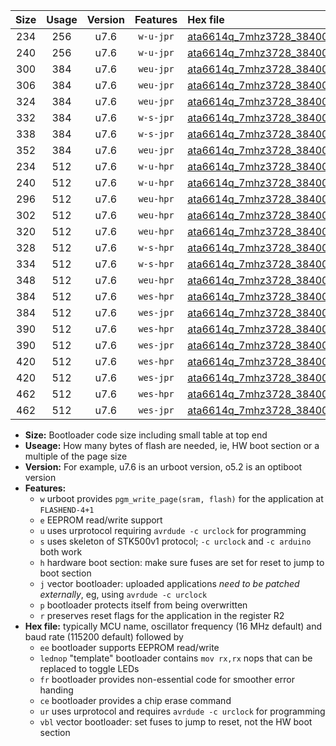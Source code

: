 |Size|Usage|Version|Features|Hex file|
|:-:|:-:|:-:|:-:|:--|
|234|256|u7.6|`w-u-jpr`|[ata6614q_7mhz3728_38400bps_ur_vbl.hex](https://raw.githubusercontent.com/stefanrueger/urboot/main//ata6614q_7mhz3728_38400bps_ur_vbl.hex)|
|240|256|u7.6|`w-u-jpr`|[ata6614q_7mhz3728_38400bps_lednop_ur_vbl.hex](https://raw.githubusercontent.com/stefanrueger/urboot/main//ata6614q_7mhz3728_38400bps_lednop_ur_vbl.hex)|
|300|384|u7.6|`weu-jpr`|[ata6614q_7mhz3728_38400bps_ee_ur_vbl.hex](https://raw.githubusercontent.com/stefanrueger/urboot/main//ata6614q_7mhz3728_38400bps_ee_ur_vbl.hex)|
|306|384|u7.6|`weu-jpr`|[ata6614q_7mhz3728_38400bps_ee_lednop_ur_vbl.hex](https://raw.githubusercontent.com/stefanrueger/urboot/main//ata6614q_7mhz3728_38400bps_ee_lednop_ur_vbl.hex)|
|324|384|u7.6|`weu-jpr`|[ata6614q_7mhz3728_38400bps_ee_lednop_fr_ur_vbl.hex](https://raw.githubusercontent.com/stefanrueger/urboot/main//ata6614q_7mhz3728_38400bps_ee_lednop_fr_ur_vbl.hex)|
|332|384|u7.6|`w-s-jpr`|[ata6614q_7mhz3728_38400bps_vbl.hex](https://raw.githubusercontent.com/stefanrueger/urboot/main//ata6614q_7mhz3728_38400bps_vbl.hex)|
|338|384|u7.6|`w-s-jpr`|[ata6614q_7mhz3728_38400bps_lednop_vbl.hex](https://raw.githubusercontent.com/stefanrueger/urboot/main//ata6614q_7mhz3728_38400bps_lednop_vbl.hex)|
|352|384|u7.6|`weu-jpr`|[ata6614q_7mhz3728_38400bps_ee_lednop_fr_ce_ur_vbl.hex](https://raw.githubusercontent.com/stefanrueger/urboot/main//ata6614q_7mhz3728_38400bps_ee_lednop_fr_ce_ur_vbl.hex)|
|234|512|u7.6|`w-u-hpr`|[ata6614q_7mhz3728_38400bps_ur.hex](https://raw.githubusercontent.com/stefanrueger/urboot/main//ata6614q_7mhz3728_38400bps_ur.hex)|
|240|512|u7.6|`w-u-hpr`|[ata6614q_7mhz3728_38400bps_lednop_ur.hex](https://raw.githubusercontent.com/stefanrueger/urboot/main//ata6614q_7mhz3728_38400bps_lednop_ur.hex)|
|296|512|u7.6|`weu-hpr`|[ata6614q_7mhz3728_38400bps_ee_ur.hex](https://raw.githubusercontent.com/stefanrueger/urboot/main//ata6614q_7mhz3728_38400bps_ee_ur.hex)|
|302|512|u7.6|`weu-hpr`|[ata6614q_7mhz3728_38400bps_ee_lednop_ur.hex](https://raw.githubusercontent.com/stefanrueger/urboot/main//ata6614q_7mhz3728_38400bps_ee_lednop_ur.hex)|
|320|512|u7.6|`weu-hpr`|[ata6614q_7mhz3728_38400bps_ee_lednop_fr_ur.hex](https://raw.githubusercontent.com/stefanrueger/urboot/main//ata6614q_7mhz3728_38400bps_ee_lednop_fr_ur.hex)|
|328|512|u7.6|`w-s-hpr`|[ata6614q_7mhz3728_38400bps.hex](https://raw.githubusercontent.com/stefanrueger/urboot/main//ata6614q_7mhz3728_38400bps.hex)|
|334|512|u7.6|`w-s-hpr`|[ata6614q_7mhz3728_38400bps_lednop.hex](https://raw.githubusercontent.com/stefanrueger/urboot/main//ata6614q_7mhz3728_38400bps_lednop.hex)|
|348|512|u7.6|`weu-hpr`|[ata6614q_7mhz3728_38400bps_ee_lednop_fr_ce_ur.hex](https://raw.githubusercontent.com/stefanrueger/urboot/main//ata6614q_7mhz3728_38400bps_ee_lednop_fr_ce_ur.hex)|
|384|512|u7.6|`wes-hpr`|[ata6614q_7mhz3728_38400bps_ee.hex](https://raw.githubusercontent.com/stefanrueger/urboot/main//ata6614q_7mhz3728_38400bps_ee.hex)|
|384|512|u7.6|`wes-jpr`|[ata6614q_7mhz3728_38400bps_ee_vbl.hex](https://raw.githubusercontent.com/stefanrueger/urboot/main//ata6614q_7mhz3728_38400bps_ee_vbl.hex)|
|390|512|u7.6|`wes-hpr`|[ata6614q_7mhz3728_38400bps_ee_lednop.hex](https://raw.githubusercontent.com/stefanrueger/urboot/main//ata6614q_7mhz3728_38400bps_ee_lednop.hex)|
|390|512|u7.6|`wes-jpr`|[ata6614q_7mhz3728_38400bps_ee_lednop_vbl.hex](https://raw.githubusercontent.com/stefanrueger/urboot/main//ata6614q_7mhz3728_38400bps_ee_lednop_vbl.hex)|
|420|512|u7.6|`wes-hpr`|[ata6614q_7mhz3728_38400bps_ee_lednop_fr.hex](https://raw.githubusercontent.com/stefanrueger/urboot/main//ata6614q_7mhz3728_38400bps_ee_lednop_fr.hex)|
|420|512|u7.6|`wes-jpr`|[ata6614q_7mhz3728_38400bps_ee_lednop_fr_vbl.hex](https://raw.githubusercontent.com/stefanrueger/urboot/main//ata6614q_7mhz3728_38400bps_ee_lednop_fr_vbl.hex)|
|462|512|u7.6|`wes-hpr`|[ata6614q_7mhz3728_38400bps_ee_lednop_fr_ce.hex](https://raw.githubusercontent.com/stefanrueger/urboot/main//ata6614q_7mhz3728_38400bps_ee_lednop_fr_ce.hex)|
|462|512|u7.6|`wes-jpr`|[ata6614q_7mhz3728_38400bps_ee_lednop_fr_ce_vbl.hex](https://raw.githubusercontent.com/stefanrueger/urboot/main//ata6614q_7mhz3728_38400bps_ee_lednop_fr_ce_vbl.hex)|

- **Size:** Bootloader code size including small table at top end
- **Useage:** How many bytes of flash are needed, ie, HW boot section or a multiple of the page size
- **Version:** For example, u7.6 is an urboot version, o5.2 is an optiboot version
- **Features:**
  + `w` urboot provides `pgm_write_page(sram, flash)` for the application at `FLASHEND-4+1`
  + `e` EEPROM read/write support
  + `u` uses urprotocol requiring `avrdude -c urclock` for programming
  + `s` uses skeleton of STK500v1 protocol; `-c urclock` and `-c arduino` both work
  + `h` hardware boot section: make sure fuses are set for reset to jump to boot section
  + `j` vector bootloader: uploaded applications *need to be patched externally*, eg, using `avrdude -c urclock`
  + `p` bootloader protects itself from being overwritten
  + `r` preserves reset flags for the application in the register R2
- **Hex file:** typically MCU name, oscillator frequency (16 MHz default) and baud rate (115200 default) followed by
  + `ee` bootloader supports EEPROM read/write
  + `lednop` "template" bootloader contains `mov rx,rx` nops that can be replaced to toggle LEDs
  + `fr` bootloader provides non-essential code for smoother error handing
  + `ce` bootloader provides a chip erase command
  + `ur` uses urprotocol and requires `avrdude -c urclock` for programming
  + `vbl` vector bootloader: set fuses to jump to reset, not the HW boot section
